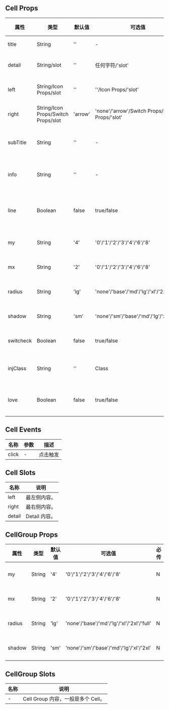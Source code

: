 ## Cell Props

| 属性      | 类型                                | 默认值  | 可选值                                        | 必传 | 说明                 |
| --------- | ----------------------------------- | ------- | --------------------------------------------- | ---- | -------------------- |
| title     | String                              | ''      | -                                             | Y    | 标题。               |
| detail    | String/slot                         | ''      | 任何字符/'slot'                               | N    | 右侧详情。           |
| left      | String/Icon Props/slot              | ''      | ''/Icon Props/'slot'                          | N    | 最左侧内容。         |
| right     | String/Icon Props/Switch Props/slot | 'arrow' | 'none'/'arrow'/Switch Props/Icon Props/'slot' | N    | 最右侧内容。         |
| subTitle  | String                              | ''      | -                                             | N    | 左侧次级标题。       |
| info      | String                              | ''      | -                                             | N    | 右侧次级信息。       |
| line      | Boolean                             | false   | true/false                                    | N    | 是否显示底部分割线。 |
| my        | String                              | '4'     | '0'/'1'/'2'/'3'/'4'/'6'/'8'                   | N    | 上下间距。           |
| mx        | String                              | '2'     | '0'/'1'/'2'/'3'/'4'/'6'/'8'                   | N    | 左右间距。           |
| radius    | String                              | 'lg'    | 'none'/'base'/'md'/'lg'/'xl'/'2xl'/'full'     | N    | 圆角风格。           |
| shadow    | String                              | 'sm'    | 'none'/'sm'/'base'/'md'/'lg'/'xl'/'2xl'       | N    | 阴影风格。           |
| switcheck | Boolean                             | false   | true/false                                    | N    | 开关状态。           |
| injClass  | String                              | ''      | Class                                         | N    | 注入 CSS 名称。      |
| love      | Boolean                             | false   | true/false                                    | N    | 是否开启关爱版。     |

## Cell Events

| 名称  | 参数 | 描述     |
| ----- | ---- | -------- |
| click | -    | 点击触发 |

## Cell Slots

| 名称   | 说明          |
| ------ | ------------- |
| left   | 最左侧内容。  |
| right  | 最右侧内容。  |
| detail | Detail 内容。 |

## CellGroup Props

| 属性   | 类型   | 默认值 | 可选值                                    | 必传 | 说明       |
| ------ | ------ | ------ | ----------------------------------------- | ---- | ---------- |
| my     | String | '4'    | '0'/'1'/'2'/'3'/'4'/'6'/'8'               | N    | 上下间距。 |
| mx     | String | '2'    | '0'/'1'/'2'/'3'/'4'/'6'/'8'               | N    | 左右间距。 |
| radius | String | 'lg'   | 'none'/'base'/'md'/'lg'/'xl'/'2xl'/'full' | N    | 圆角风格。 |
| shadow | String | 'sm'   | 'none'/'sm'/'base'/'md'/'lg'/'xl'/'2xl'   | N    | 阴影风格。 |

## CellGroup Slots

| 名称 | 说明                               |
| ---- | ---------------------------------- |
| -    | Cell Group 内容，一般是多个 Cell。 |
